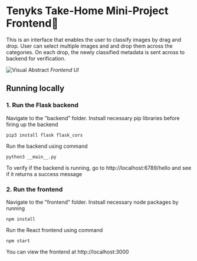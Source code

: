 # Tenyks Take-Home Mini-Project Frontend🦾

This is an interface that enables the user to classify images by drag and drop. User can select multiple images and and drop them across the categories. On each drop, the newly classified metadata is sent across to backend for verification. 

![Visual Abstract](frontend.gif)
_Frontend UI_


## Running locally

### 1. Run the Flask backend 

Navigate to the "backend" folder. Instsall necessary pip libraries before firing up the backend

```pip3 install flask flask_cors```

Run the backend using command

```python3 __main__.py```

To verify if the backend is running, go to http://localhost:6789/hello and see if it returns a success message

### 2. Run the frontend 

Navigate to the "frontend" folder. Instsall necessary node packages by running

```npm install```

Run the React frontend using command

```npm start```

You can view the frontend at http://localhost:3000



 

